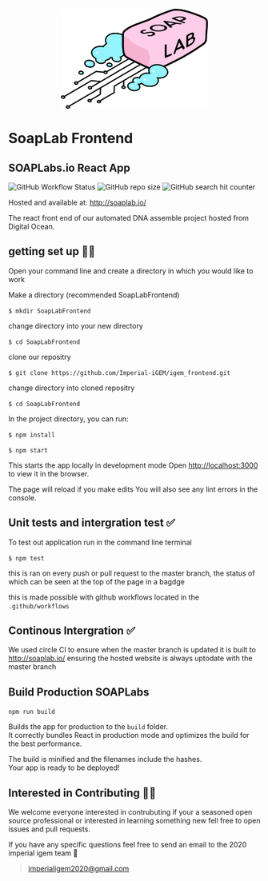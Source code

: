 <p align="center">
  <img src="https://github.com/Imperial-iGEM/igem_frontend/blob/master/public/ourlogo.png" height="200"/>
</p>

# SoapLab Frontend

## SOAPLabs.io React App

![GitHub Workflow Status](https://img.shields.io/github/workflow/status/Imperial-iGEM/igem_frontend/Node.js%20CI)
![GitHub repo size](https://img.shields.io/github/repo-size/Imperial-iGEM/igem_frontend)
![GitHub search hit counter](https://img.shields.io/github/search/Imperial-iGEM/igem_frontend/goto)

Hosted and available at:
http://soaplab.io/

The react front end of our automated DNA assemble project hosted from Digital Ocean.

## getting set up 👨‍💻

Open your command line and create a directory in which you would like to work

Make a directory (recommended SoapLabFrontend)

`$ mkdir SoapLabFrontend`

change directory into your new directory

`$ cd SoapLabFrontend`

clone our repositry

`$ git clone https://github.com/Imperial-iGEM/igem_frontend.git`

change directory into cloned repositry

`$ cd SoapLabFrontend`

In the project directory, you can run:

`$ npm install`

`$ npm start`

This starts the app locally in development mode
Open [http://localhost:3000](http://localhost:3000) to view it in the browser.

The page will reload if you make edits
You will also see any lint errors in the console.

## Unit tests and intergration test ✅

To test out application run in the command line terminal

`$ npm test`

this is ran on every push or pull request to the master branch, the status of which can be seen at the top of the page in a bagdge

this is made possible with github workflows located in the `.github/workflows`

## Continous Intergration ✅

We used circle CI to ensure when the master branch is updated it is built to http://soaplab.io/ ensuring the hosted website is always uptodate with the master branch

## Build Production SOAPLabs

`npm run build`

Builds the app for production to the `build` folder.<br />
It correctly bundles React in production mode and optimizes the build for the best performance.

The build is minified and the filenames include the hashes.<br />
Your app is ready to be deployed!

## Interested in Contributing 🤔💡

We welcome everyone interested in contrubuting if your a seasoned open source professional or interested in learning something new fell free to open issues and pull requests.

If you have any specific questions feel free to send an email to the 2020 imperial igem team 🚀
> imperialigem2020@gmail.com
